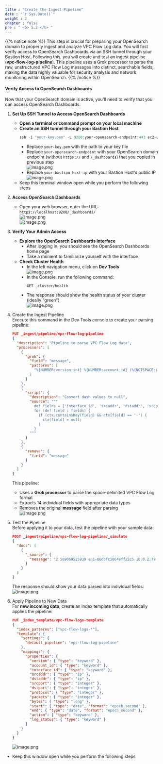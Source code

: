 ```yaml
---
title : "Create the Ingest Pipeline"
date : "`r Sys.Date()`"
weight : 2
chapter : false
pre : " <b> 5.2 </b> "
---
```


{{% notice note %}}
This step is crucial for preparing your OpenSearch domain to properly ingest and analyze VPC Flow Log data. You will first verify access to OpenSearch Dashboards via an SSH tunnel through your Bastion Host. Following this, you will create and test an ingest pipeline (**vpc-flow-log-pipeline**). This pipeline uses a Grok processor to parse the raw, unstructured VPC Flow Log messages into distinct, searchable fields, making the data highly valuable for security analysis and network monitoring within OpenSearch.
{{% /notice %}}

#### Verify Access to OpenSearch Dashboards
Now that your OpenSearch domain is active, you'll need to verify that you can access OpenSearch Dashboards.
1. **Set Up SSH Tunnel to Access OpenSearch Dashboards**
    - **Open a terminal or command prompt on your local machine**
    - **Create an SSH tunnel through your Bastion Host**        
        ```powershell
        ssh -i "your-key.pem" -L 9200:your-opensearch-endpoint:443 ec2-user@your-bastion-host-ip
        ```        
        - Replace `your-key.pem` with the path to your key file
        - Replace `your-opensearch-endpoint` with your OpenSearch domain endpoint (without `https://` and `/_dashboards`) that you copied in previous step            
            ![image.png](../../images/5/5.2/image.png)            
        - Replace `your-bastion-host-ip` with your Bastion Host's public IP        
        ![image.png](../../images/5/5.2/image%201.png)        
    - Keep this terminal window open while you perform the following steps

2. **Access OpenSearch Dashboards**
    - Open your web browser, enter the URL: `https://localhost:9200/_dashboards/`    
    ![image.png](../../images/5/5.2/image%202.png)    
    ![image.png](../../images/5/5.2/image%203.png)    
3. **Verify Your Admin Access**
    - **Explore the OpenSearch Dashboards Interface**
        - After logging in, you should see the OpenSearch Dashboards home page
        - Take a moment to familiarize yourself with the interface
    - **Check Cluster Health**
        - In the left navigation menu, click on **Dev Tools**          
            ![image.png](../../images/5/5.2/image%204.png)            
        - In the Console, run the following command:            
            ```
            GET _cluster/health
            ```            
        - The response should show the health status of your cluster (ideally "green")            
            ![image.png](../../images/5/5.2/image%205.png)            
4. Create the Ingest Pipeline    
    Execute this command in the Dev Tools console to create your parsing pipeline:    
    ```json
    PUT _ingest/pipeline/vpc-flow-log-pipeline
    {
      "description": "Pipeline to parse VPC Flow Log data",
      "processors": [
        {
          "grok": {
            "field": "message",
            "patterns": [
              "%{NUMBER:version:int} %{NUMBER:account_id} (%{NOTSPACE:interface_id}|-) (%{IP:srcaddr}|-) (%{IP:dstaddr}|-) (%{NUMBER:srcport:int}|-) (%{NUMBER:dstport:int}|-) (%{NUMBER:protocol:int}|-) (%{NUMBER:packets:int}|-) (%{NUMBER:bytes:long}|-) (%{NUMBER:start:long}|-) (%{NUMBER:end:long}|-) (%{WORD:action}|-) (%{WORD:log_status}|-)"
            ]
          }
        },
        {
          "script": {
            "description": "Convert dash values to null",
            "source": """
              def fields = ['interface_id', 'srcaddr', 'dstaddr', 'srcport', 'dstport', 'protocol', 'packets', 'bytes', 'start', 'end', 'action', 'log_status'];
              for (def field : fields) {
                if (ctx.containsKey(field) && ctx[field] == '-') {
                  ctx[field] = null;
                }
              }
            """
          }
        },
        {
          "remove": {
            "field": "message"
          }
        }
      ]
    }    
    ```    
    This pipeline:    
    - Uses a **Grok processor** to parse the space-delimited VPC Flow Log format
    - Extracts 14 individual fields with appropriate data types
    - Removes the original **message** field after parsing    
    ![image.png](../../images/5/5.2/image%206.png)    
5. Test the Pipeline    
    Before applying it to your data, test the pipeline with your sample data:    
    ```json
    POST _ingest/pipeline/vpc-flow-log-pipeline/_simulate
    {
      "docs": [
        {
          "_source": {
            "message": "2 509069525939 eni-06dbfc5864eff22c5 10.0.2.79 10.0.2.216 443 56618 6 4 4734 1753442090 1753442117 ACCEPT OK"
          }
        }
      ]
    }
    ```    
    The response should show your data parsed into individual fields:    
    ![image.png](../../images/5/5.2/image%207.png)    
6. Apply Pipeline to New Data    
    For **new incoming data**, create an index template that automatically applies the pipeline:    
    ```json
    PUT _index_template/vpc-flow-logs-template
    {
      "index_patterns": ["vpc-flow-logs-*"],
      "template": {
        "settings": {
          "default_pipeline": "vpc-flow-log-pipeline"
        },
        "mappings": {
          "properties": {
            "version": { "type": "keyword" },
            "account_id": { "type": "keyword" },
            "interface_id": { "type": "keyword" },
            "srcaddr": { "type": "ip" },
            "dstaddr": { "type": "ip" },
            "srcport": { "type": "integer" },
            "dstport": { "type": "integer" },
            "protocol": { "type": "integer" },
            "packets": { "type": "integer" },
            "bytes": { "type": "long" },
            "start": { "type": "date", "format": "epoch_second" },
            "end": { "type": "date", "format": "epoch_second" },
            "action": { "type": "keyword" },
            "log_status": { "type": "keyword" }
          }
        }
      }
    }
    ```    
    ![image.png](../../images/5/5.2/image%208.png)    
- Keep this window open while you perform the following steps